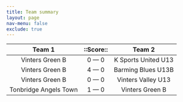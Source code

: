 ```yaml
---
title: Team summary
layout: page
nav-menu: false
exclude: true
---
```




|        Team 1         |  ::Score::  |       Team 2        |
|:---------------------:|:-----------:|:-------------------:|
|    Vinters Green B    | 0 &mdash; 0 | K Sports United U13 |
|    Vinters Green B    | 4 &mdash; 0 | Barming Blues U13B  |
|    Vinters Green B    | 0 &mdash; 0 | Vinters Valley U13  |
| Tonbridge Angels Town | 1 &mdash; 0 |   Vinters Green B   |

 <br /><br /><br />